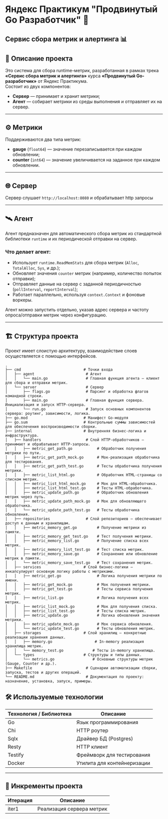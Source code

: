 

# Яндекс Практикум "Продвинутый Go Разработчик" 🚀  
## Сервис сбора метрик и алертинга 📊

## 📌 Описание проекта

Это система для сбора runtime-метрик, разработанная в рамках трека **«Сервис сбора метрик и алертинга»** курса **«Продвинутый Go-разработчик»** от Яндекс Практикума.  
Состоит из двух компонентов:

- **Сервер** — принимает и хранит метрики;
- **Агент** — собирает метрики из среды выполнения и отправляет их на сервер.

---

## ⚙️ Метрики

Поддерживаются два типа метрик:

- **gauge** (`float64`) — значение перезаписывается при каждом обновлении;
- **counter** (`int64`) — значение увеличивается на заданное при каждом обновлении.

---

## 🌐 Сервер

Сервер слушает `http://localhost:8080` и обрабатывает http запросы  

---

## 🛰 Агент

Агент предназначен для автоматического сбора метрик из стандартной библиотеки `runtime` и их периодической отправки на сервер.

### Что делает агент:

- Использует `runtime.ReadMemStats` для сбора метрик (`Alloc`, `TotalAlloc`, `Sys`, и др.);
- Обновляет значения `counter` метрик (например, количество попыток отправки);
- Отправляет данные на сервер с заданной периодичностью (`pollInterval`, `reportInterval`);
- Работает параллельно, используя `context.Context` и фоновые воркеры.

Агент можно запустить отдельно, указав адрес сервера и частоту опроса/отправки метрик через конфигурацию.

---

## 🏗 Структура проекта

Проект имеет слоистую архитектуру, взаимодействие слоев осуществляется с помощью интерфейсов.                                                                             


```
.
├── cmd                            # Точки входа
│   ├── agent                       # Агент
│   │   └── main.go                 # Главная функция агента — клиент для сбора и отправки метрик.
│   └── server                      # Сервер
│       ├── flags.go                # Парсинг и обработка флагов командной строки.
│       ├── main.go                 # Главная функция сервера. Инициализация и запуск HTTP-сервера.
│       └── run.go                  # Запуск основных компонентов сервера: роутинг, зависимости, логика.
├── go.mod                         # Манифест Go-модуля
├── go.sum                         # Контрольные суммы зависимостей для обеспечения воспроизводимости сборки.
├── internal                       # Внутренняя бизнес-логика и инфраструктура.
│   ├── handlers                    # Слой HTTP-обработчиков — принимает и обрабатывает HTTP-запросы.
│   │   ├── metric_get_path.go           # Обработчик получения метрики по пути.
│   │   ├── metric_get_path_mock.go      # Мок-реализация обработчика для тестирования.
│   │   ├── metric_get_path_test.go      # Тесты обработчика получения метрики.
│   │   ├── metric_list_html.go          # Обработчик HTML-страницы со списком метрик.
│   │   ├── metric_list_html_mock.go     # Мок для HTML-обработчика.
│   │   ├── metric_list_html_test.go     # Тесты HTML-обработчика.
│   │   ├── metric_update_path.go        # Обработчик обновления метрик через путь.
│   │   ├── metric_update_path_mock.go   # Мок для обновляющего обработчика.
│   │   └── metric_update_path_test.go   # Тесты обработчика обновления.
│   ├── repositories                # Слой репозиториев — обеспечивает доступ к данным и хранилищам.
│   │   ├── metric_memory_get.go         # Получение метрики из памяти.
│   │   ├── metric_memory_get_test.go    # Тест получения метрики.
│   │   ├── metric_memory_list.go        # Получение списка всех метрик.
│   │   ├── metric_memory_list_test.go   # Тест списка метрик.
│   │   ├── metric_memory_save.go        # Сохранение или обновление метрик в памяти.
│   │   └── metric_memory_save_test.go   # Тест сохранения метрик.
│   ├── services                   # Слой бизнес-логики — инкапсулирует основную логику работы с метриками.
│   │   ├── metric_get.go                # Логика получения метрики по имени.
│   │   ├── metric_get_mock.go           # Мок получения метрики.
│   │   ├── metric_get_test.go           # Тесты сервиса получения метрик.
│   │   ├── metric_list.go               # Логика получения всех метрик.
│   │   ├── metric_list_mock.go          # Мок для получения списка.
│   │   ├── metric_list_test.go          # Тесты списка метрик.
│   │   ├── metric_update.go             # Логика обновления значения метрики.
│   │   ├── metric_update_mock.go        # Мок сервиса обновления.
│   │   └── metric_update_test.go        # Тесты обновления метрик.
│   ├── storages                   # Слой хранилищ — конкретные реализации хранения данных.
│   │   ├── memory.go                   # In-memory реализация хранилища метрик.
│   │   └── memory_test.go             # Тесты in-memory хранилища.
│   └── types                      # Cтруктуры и типы данных.
│       └── metrics.go                 # Основные структуры метрик (Gauge, Counter и др.).
├── Makefile                        # Сценарии автоматизации сборки, запуска, тестов и других операций.
└── README.md                       # Документация по проекту: назначение, установка, запуск, примеры.
```

## 🛠 Используемые технологии

| Технология / Библиотека | Описание                            |
|-------------------------|-------------------------------------|
| Go                   | Язык программирования               |
| Chi                  | HTTP роутер                         |
| Sqlx                 | Драйвер БД (Postgres)               |
| Resty                | HTTP клиент                         |
| Testify              | Фреймворк для тестирования          |
| Docker               | Утилита для контейнеризации         |

---

## 🔄 Инкременты проекта

| Итерация | Описание                                               |
|----------|--------------------------------------------------------|
| iter1    | Реализация сервера метрик                              | 
